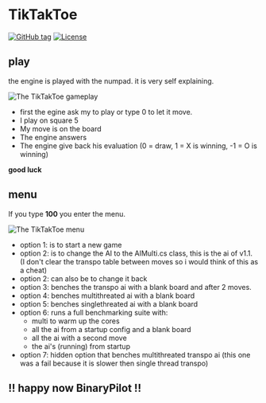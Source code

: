 ﻿# TikTakToe

[![GitHub tag](https://img.shields.io/github/tag/anakwaboe4/TikTakToe?include_prereleases=&sort=semver&color=blue)](https://github.com/anakwaboe4/TikTakToe/releases/)
[![License](https://img.shields.io/badge/License-GPLv3.0-blue)](#license)

## play

the engine is played with the numpad. it is very self explaining.

![The TikTakToe gameplay](/images/tiktaktoeplay.png)

- first the egine ask my to play or type 0 to let it move.
- I play on square 5
- My move is on the board
- The engine answers 
- The engine give back his evaluation (0 = draw, 1 = X is winning, -1 = O is winning)

**good luck**
## menu 

If you type **100** you enter the menu.

 ![The TikTakToe menu](/images/tiktaktoemenu.png)

 - option 1: is to start a new game
 - option 2: is to change the AI to the AIMulti.cs class, this is the ai of v1.1. (I don't clear the transpo table between moves so i would think of this as a cheat)
 - option 2: can also be to change it back
 - option 3: benches the transpo ai with a blank board and after 2 moves.
 - option 4: benches multithreated ai with a blank board
 - option 5: benches singlethreated ai with a blank board
 - option 6: runs a full benchmarking suite with:
	- multi to warm up the cores
	- all the ai from a startup config and a blank board
	- all the ai with a second move
	- the ai's (running) from startup
- option 7: hidden option that benches multithreated transpo ai (this one was a fail because it is slower then single thread transpo)

## !! happy now BinaryPilot !!
